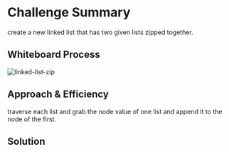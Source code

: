 # Challenge Summary

create a new linked list that has two given lists zipped together.

## Whiteboard Process

![linked-list-zip](/img/linked-list-zip.jpg)

## Approach & Efficiency

traverse each list and grab the node value of one list and append it to the node of the first.

## Solution

